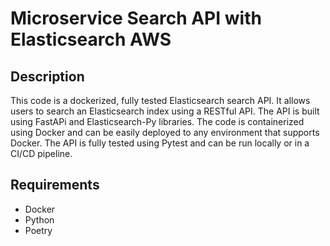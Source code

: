# Microservice Search API with Elasticsearch AWS

## Description
 This code is a dockerized, fully tested Elasticsearch search API. It allows users to search an Elasticsearch index using a RESTful API. The API is built using FastAPi and Elasticsearch-Py libraries. The code is containerized using Docker and can be easily deployed to any environment that supports Docker. The API is fully tested using Pytest and can be run locally or in a CI/CD pipeline.

## Requirements
- Docker
- Python
- Poetry